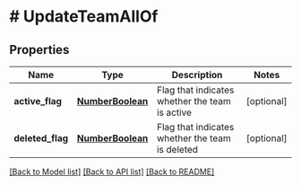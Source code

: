 # # UpdateTeamAllOf

## Properties

Name | Type | Description | Notes
------------ | ------------- | ------------- | -------------
**active_flag** | [**NumberBoolean**](NumberBoolean.md) | Flag that indicates whether the team is active | [optional]
**deleted_flag** | [**NumberBoolean**](NumberBoolean.md) | Flag that indicates whether the team is deleted | [optional]

[[Back to Model list]](../../README.md#models) [[Back to API list]](../../README.md#endpoints) [[Back to README]](../../README.md)
